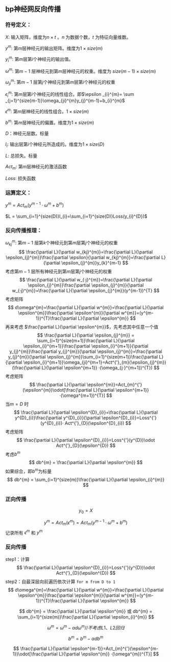 ## bp神经网反向传播

### 符号定义：

$X$: 输入矩阵，维度为$n\times t$ 。$n$ 为数据个数，$t$ 为特征向量维数。

$y^{m}$: 第$m$层神经元的输出矩阵。维度为$1 \times size(m)$

$y_{i}^{m}$: 第$m$层第$i$个神经元的输出值。

$\omega^{m}$: 第$m-1$ 层神经元到第$m$层神经元的权重。维度为 $size(m-1)\times size(m)$

$\omega_{ji}^{m}$: 第$m-1$ 层第$j$个神经元到第$m$层第$i$个神经元的权重

$\epsilon_{i}^{m}$: 第$m$层第$i$个神经元的线性组合。即$\epsilon _{i}^{m}= \sum _{j=1}^{size(m-1)}\omega_{ji}^{m}y_{j}^{m-1}+b_{i}^{m}$

$\epsilon^{m}$: 第$m$层神经元的线性组合。$1 \times size(m)$

$b^{m}$: 第$m$层神经元的偏置。维度为$1 \times size(m)$

$D$：神经元层数。标量

$l_{i}$: 输出层第$i$个神经元所造成的。维度为$1 \times size(D)$

$L$: 总损失。标量



$Act_{m}:$ 第$m$层神经元的激活函数

$Loss$: 损失函数

### 运算定义：

$y^{m} = Act_{m}(y^{m-1}·\omega^{m}+b^{m})$

$L = \sum_{i=1}^{size(D)}l_{i}=\sum_{i=1}^{size(D)}Loss(y_{i}^{D})$



### 反向传播推理：

$\omega_{kj}^{m}$: 第$m-1$ 层第$k$个神经元到第$m$层第$j$个神经元的权重
$$
\frac{\partial L}{\partial w_{kj}^{m}}=\frac{\partial L}{\partial \epsilon_{j}^{m}}\frac{\partial \epsilon}{\partial w_{kj}^{m}}=\frac{\partial L}{\partial \epsilon_{j}^{m}}y_{k}^{m-1}
$$
考虑第$m-1$ 层所有神经元到第$m$层第$j$个神经元的权重
$$
\frac{\partial L}{\partial w_{·j}^{m}}=\frac{\partial L}{\partial \epsilon_{j}^{m}}\frac{\partial \epsilon_{j}^{m}}{\partial w_{·j}^{m}}=\frac{\partial L}{\partial \epsilon_{j}^{m}}(y^{m-1})^{T}
$$
考虑矩阵
$$
d\omega^{m}=\frac{\partial L}{\partial w^{m}}=\frac{\partial L}{\partial \epsilon^{m}}\frac{\partial \epsilon^{m}}{\partial w^{m}}=(y^{m-1})^{T}\frac{\partial L}{\partial \epsilon^{m}}
$$
再来考虑 $\frac{\partial L}{\partial \epsilon^{m}}$，先考虑其中任意一个值
$$
\frac{\partial L}{\partial \epsilon_{j}^{m}} = \sum_{i=1}^{size(m+1)}\frac{\partial L}{\partial \epsilon_{i}^{m+1}}\frac{\partial \epsilon_{i}^{m+1}}{\partial y_{j}^{m}}\frac{\partial y_{j}^{m}}{\partial \epsilon_{j}^{m}}=\frac{\partial y_{j}^{m}}{\partial \epsilon_{j}^{m}}\sum_{i=1}^{size(m+1)}\frac{\partial L}{\partial \epsilon_{i}^{m+1}}\omega_{ji}^{m+1}=Act^{'}_{m}(\epsilon_{j}^{m})(\frac{\partial L}{\partial \epsilon^{m+1}} ·(\omega_{j·}^{m+1})^{T})
$$
考虑矩阵
$$
\frac{\partial L}{\partial \epsilon^{m}}=Act_{m}^{'}(\epsilon^{m})\odot[\frac{\partial L}{\partial \epsilon^{m+1}} ·(\omega^{m+1})^{T}]
$$
当$m=D$ 时
$$
\frac{\partial L}{\partial \epsilon^{D}_{i}}=\frac{\partial L}{\partial y^{D}_{i}}\frac{\partial y^{D}_{i}}{\partial \epsilon^{D}_{i}}=Loss^{'}(y^{D}_{i})· Act^{’}_{D}(\epsilon^{D}_{i})
$$
考虑矩阵
$$
\frac{\partial L}{\partial \epsilon^{D}_{i}}=Loss^{'}(y^{D})\odot Act^{’}_{D}(\epsilon^{D})
$$
考虑$b^{m}$
$$
db^{m} = \frac{\partial L}{\partial \epsilon^{m}}
$$
如果综合，即$b^{m}$为标量
$$
db^{m} = \sum_{i=1}^{size(m)}\frac{\partial L}{\partial \epsilon_{i}^{m}}
$$

### 正向传播

$$
y_{0} = X
$$


$$
y^{m} = Act_{m}(\epsilon^{m})= Act_{m}(y^{m-1}·\omega^{m}+b^{m})
$$
记录所有 $\epsilon^{m}$ 和 $y^{m}$



### 反向传播

step1：计算
$$
\frac{\partial L}{\partial \epsilon^{D}_{i}}=Loss^{'}(y^{D})\odot Act^{’}_{D}(\epsilon^{D})
$$
step2：自最深层向前遍历依次计算 `for m from D to 1`
$$
d\omega^{m}=\frac{\partial L}{\partial w^{m}}=\frac{\partial L}{\partial \epsilon^{m}}\frac{\partial \epsilon^{m}}{\partial w^{m}}=(y^{m-1})^{T}\frac{\partial L}{\partial \epsilon^{m}}
$$

$$
db^{m} = \frac{\partial L}{\partial \epsilon^{m}} 或 db^{m} = \sum_{i=1}^{size(m)}\frac{\partial L}{\partial \epsilon_{i}^{m}}
$$

$$
\omega^{m} = \omega^{m} - \alpha d\omega^{m} //不考虑L1、L2回归
$$

$$
b^{m} = b^{m} - \alpha db^{m}
$$

$$
\frac{\partial L}{\partial \epsilon^{m-1}}=Act_{m}^{'}(\epsilon^{m-1})\odot[\frac{\partial L}{\partial \epsilon^{m}} ·(\omega^{m})^{T}]
$$

